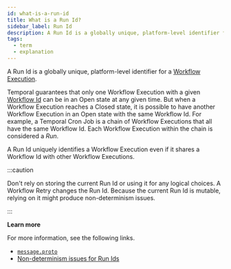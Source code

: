 ```yaml
---
id: what-is-a-run-id
title: What is a Run Id?
sidebar_label: Run Id
description: A Run Id is a globally unique, platform-level identifier for a Workflow Execution.
tags:
  - term
  - explanation
---
```


A Run Id is a globally unique, platform-level identifier for a [Workflow Execution](/workflows#workflow-execution).

Temporal guarantees that only one Workflow Execution with a given [Workflow Id](/concepts/what-is-a-workflow-id) can be in an Open state at any given time.
But when a Workflow Execution reaches a Closed state, it is possible to have another Workflow Execution in an Open state with the same Workflow Id.
For example, a Temporal Cron Job is a chain of Workflow Executions that all have the same Workflow Id.
Each Workflow Execution within the chain is considered a _Run_.

A Run Id uniquely identifies a Workflow Execution even if it shares a Workflow Id with other Workflow Executions.

:::caution

Don't rely on storing the current Run Id or using it for any logical choices.
A Workflow Retry changes the Run Id.
Because the current Run Id is mutable, relying on it might produce non-determinism issues.

:::

**Learn more**

For more information, see the following links.

- [`message.proto`](https://github.com/temporalio/api/blob/master/temporal/api/history/v1/message.proto#L75-L82)
- [Non-determinism issues for Run Ids](/kb/non-determinism-issues-for-run-ids)
